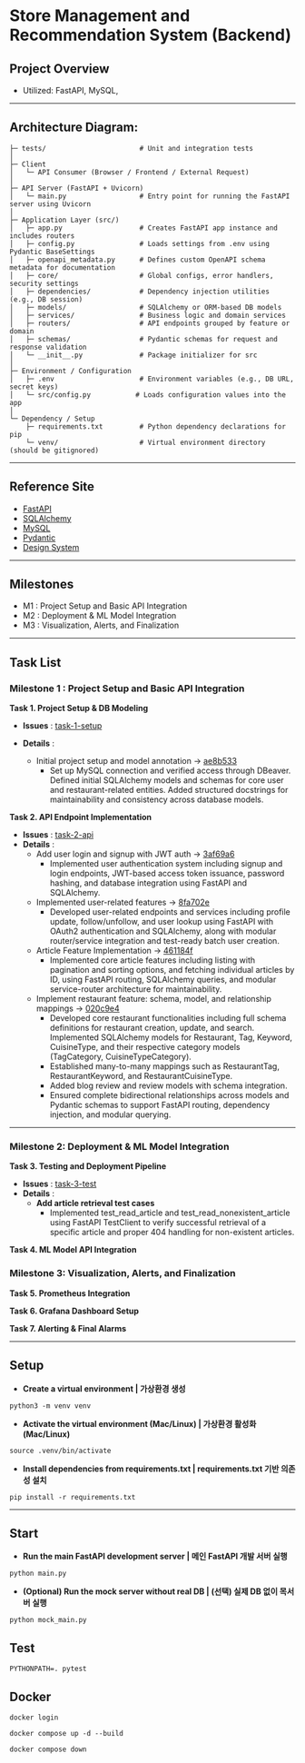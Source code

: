 # Store Management and Recommendation System (Backend)

## Project Overview

-   Utilized: FastAPI, MySQL,

---

## Architecture Diagram:

```
├─ tests/                       # Unit and integration tests
│
├─ Client
│   └─ API Consumer (Browser / Frontend / External Request)
│
├─ API Server (FastAPI + Uvicorn)
│   └─ main.py                  # Entry point for running the FastAPI server using Uvicorn
│
├─ Application Layer (src/)
│   ├─ app.py                   # Creates FastAPI app instance and includes routers
│   ├─ config.py                # Loads settings from .env using Pydantic BaseSettings
│   ├─ openapi_metadata.py      # Defines custom OpenAPI schema metadata for documentation
│   ├─ core/                    # Global configs, error handlers, security settings
│   ├─ dependencies/            # Dependency injection utilities (e.g., DB session)
│   ├─ models/                  # SQLAlchemy or ORM-based DB models
│   ├─ services/                # Business logic and domain services
│   ├─ routers/                 # API endpoints grouped by feature or domain
│   ├─ schemas/                 # Pydantic schemas for request and response validation
│   └─ __init__.py              # Package initializer for src
│
├─ Environment / Configuration
│   ├─ .env                     # Environment variables (e.g., DB URL, secret keys)
│   └─ src/config.py           # Loads configuration values into the app
│
└─ Dependency / Setup
    ├─ requirements.txt         # Python dependency declarations for pip
    └─ venv/                    # Virtual environment directory (should be gitignored)

```

---

## Reference Site

-   [FastAPI](https://fastapi.tiangolo.com/)
-   [SQLAlchemy](https://docs.sqlalchemy.org/)
-   [MySQL](https://dev.mysql.com/doc/)
-   [Pydantic](https://docs.pydantic.dev/)
-   [Design System](https://primer.style/components)

---

## Milestones

-   M1 : Project Setup and Basic API Integration
-   M2 : Deployment & ML Model Integration
-   M3 : Visualization, Alerts, and Finalization

---

## Task List

### Milestone 1 : Project Setup and Basic API Integration

**Task 1. Project Setup & DB Modeling**

-   **Issues** : [task-1-setup](https://github.com/ld5ehom/store-backend/tree/task-1-setup)
-   **Details** :

    -   Initial project setup and model annotation -> [ae8b533](https://github.com/ld5ehom/store-backend/commit/ae8b533174bc9add5e90ed29bd6b7775a8c655d0)
        -   Set up MySQL connection and verified access through DBeaver. Defined initial SQLAlchemy models and schemas for core user and restaurant-related entities. Added structured docstrings for maintainability and consistency across database models.

**Task 2. API Endpoint Implementation**

-   **Issues** : [task-2-api](https://github.com/ld5ehom/store-backend/tree/task-2-api)
-   **Details** :
    -   Add user login and signup with JWT auth -> [3af69a6](https://github.com/ld5ehom/store-backend/commit/3af69a65c7a8dc253867fe80bec3ff878b8e9844)
        -   Implemented user authentication system including signup and login endpoints, JWT-based access token issuance, password hashing, and database integration using FastAPI and SQLAlchemy.
    -   Implemented user-related features -> [8fa702e](https://github.com/ld5ehom/store-backend/commit/8fa702e35cb88206bea60a76cd2ad556d44b7a13)
        -   Developed user-related endpoints and services including profile update, follow/unfollow, and user lookup using FastAPI with OAuth2 authentication and SQLAlchemy, along with modular router/service integration and test-ready batch user creation.
    -   Article Feature Implementation -> [461184f](https://github.com/ld5ehom/store-backend/commit/461184f91436bdadd27688e333bffac10f0b4a47)
        -   Implemented core article features including listing with pagination and sorting options, and fetching individual articles by ID, using FastAPI routing, SQLAlchemy queries, and modular service-router architecture for maintainability.
    -   Implement restaurant feature: schema, model, and relationship mappings -> [020c9e4](https://github.com/ld5ehom/store-backend/commit/020c9e4b0a5c3e1a2b3c4f63aa237d8a42e3b42f)
        -   Developed core restaurant functionalities including full schema definitions for restaurant creation, update, and search. Implemented SQLAlchemy models for Restaurant, Tag, Keyword, CuisineType, and their respective category models (TagCategory, CuisineTypeCategory).
        -   Established many-to-many mappings such as RestaurantTag, RestaurantKeyword, and RestaurantCuisineType.
        -   Added blog review and review models with schema integration.
        -   Ensured complete bidirectional relationships across models and Pydantic schemas to support FastAPI routing, dependency injection, and modular querying.

---

### Milestone 2: Deployment & ML Model Integration

**Task 3. Testing and Deployment Pipeline**

-   **Issues** : [task-3-test](https://github.com/ld5ehom/store-backend/tree/task-3-test)
-   **Details** :
    -   **Add article retrieval test cases**
        -   Implemented test_read_article and test_read_nonexistent_article using FastAPI TestClient to verify successful retrieval of a specific article and proper 404 handling for non-existent articles.

**Task 4. ML Model API Integration**

### Milestone 3: Visualization, Alerts, and Finalization

**Task 5. Prometheus Integration**

**Task 6. Grafana Dashboard Setup**

**Task 7. Alerting & Final Alarms**

---

## Setup

-   **Create a virtual environment | 가상환경 생성**

```
python3 -m venv venv
```

-   **Activate the virtual environment (Mac/Linux) | 가상환경 활성화 (Mac/Linux)**

```
source .venv/bin/activate
```

-   **Install dependencies from requirements.txt | requirements.txt 기반 의존성 설치**

```
pip install -r requirements.txt
```

---

## Start

-   **Run the main FastAPI development server | 메인 FastAPI 개발 서버 실행**

```
python main.py
```

-   **(Optional) Run the mock server without real DB | (선택) 실제 DB 없이 목서버 실행**

```
python mock_main.py
```

## Test

```
PYTHONPATH=. pytest
```

## Docker

```
docker login
```

```
docker compose up -d --build
```

```
docker compose down
```
